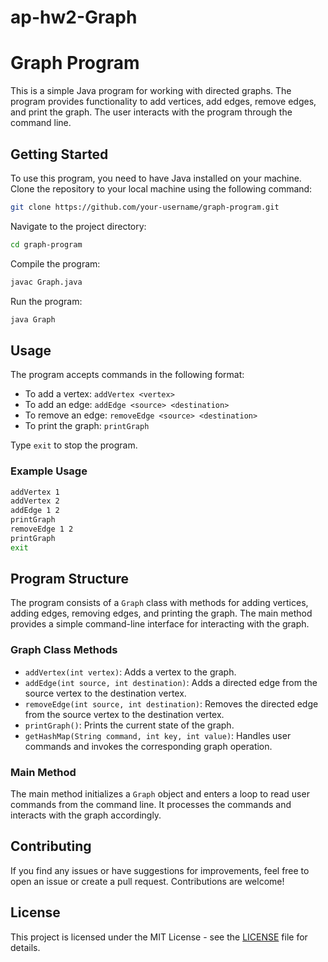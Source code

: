 # ap-hw2-Graph
# Graph Program

This is a simple Java program for working with directed graphs. The program provides functionality to add vertices, add edges, remove edges, and print the graph. The user interacts with the program through the command line.

## Getting Started

To use this program, you need to have Java installed on your machine. Clone the repository to your local machine using the following command:

```bash
git clone https://github.com/your-username/graph-program.git
```

Navigate to the project directory:

```bash
cd graph-program
```

Compile the program:

```bash
javac Graph.java
```

Run the program:

```bash
java Graph
```

## Usage

The program accepts commands in the following format:

- To add a vertex: `addVertex <vertex>`
- To add an edge: `addEdge <source> <destination>`
- To remove an edge: `removeEdge <source> <destination>`
- To print the graph: `printGraph`

Type `exit` to stop the program.

### Example Usage

```bash
addVertex 1
addVertex 2
addEdge 1 2
printGraph
removeEdge 1 2
printGraph
exit
```

## Program Structure

The program consists of a `Graph` class with methods for adding vertices, adding edges, removing edges, and printing the graph. The main method provides a simple command-line interface for interacting with the graph.

### Graph Class Methods

- `addVertex(int vertex)`: Adds a vertex to the graph.
- `addEdge(int source, int destination)`: Adds a directed edge from the source vertex to the destination vertex.
- `removeEdge(int source, int destination)`: Removes the directed edge from the source vertex to the destination vertex.
- `printGraph()`: Prints the current state of the graph.
- `getHashMap(String command, int key, int value)`: Handles user commands and invokes the corresponding graph operation.

### Main Method

The main method initializes a `Graph` object and enters a loop to read user commands from the command line. It processes the commands and interacts with the graph accordingly.

## Contributing

If you find any issues or have suggestions for improvements, feel free to open an issue or create a pull request. Contributions are welcome!

## License

This project is licensed under the MIT License - see the [LICENSE](LICENSE) file for details.
